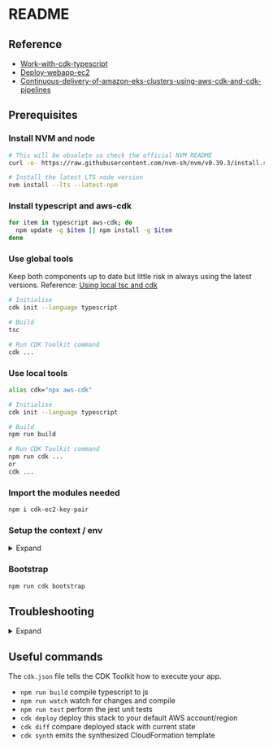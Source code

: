 # README

## Reference

- [Work-with-cdk-typescript]
- [Deploy-webapp-ec2]
- [Continuous-delivery-of-amazon-eks-clusters-using-aws-cdk-and-cdk-pipelines]

## Prerequisites

### Install NVM and node

```bash
# This will be obsolete so check the official NVM README
curl -o- https://raw.githubusercontent.com/nvm-sh/nvm/v0.39.3/install.sh | bash

# Install the latest LTS node version
nvm install --lts --latest-npm
```

### Install typescript and aws-cdk

```bash
for item in typescript aws-cdk; do
  npm update -g $item || npm install -g $item
done
```

### Use global tools

Keep both components up to date but little risk in always using the latest versions. Reference: [Using local tsc and cdk]

```bash
# Initialise
cdk init --language typescript

# Build
tsc

# Run CDK Toolkit command
cdk ...
```

### Use local tools

```bash
alias cdk="npx aws-cdk"

# Initialise
cdk init --language typescript

# Build
npm run build

# Run CDK Toolkit command
npm run cdk ...
or
cdk ...
```

### Import the modules needed

```bash
npm i cdk-ec2-key-pair
```

### Setup the context / env

<details><summary>Expand</summary>
<p>

```bash
export AWS_PROFILE=<PROFILENAME>
export CDK_DEFAULT_ACCOUNT=$(aws sts get-caller-identity | jq -r .Account)
export CDK_DEFAULT_REGION=$(aws configure get region)
export AWS_ACCESS_KEY_ID=$(aws configure get aws_access_key_id)
export AWS_SECRET_ACCESS_KEY=$(aws configure get aws_secret_access_key)
export AWS_SESSION_TOKEN=$(aws configure get aws_session_token)
```

</p>
</details>

### Bootstrap

```bash
npm run cdk bootstrap
```

## Troubleshooting

<details><summary>Expand</summary>
<p>

`cdk SyntaxError: Unexpected token ? at Module._compile (internal/modules/cjs/loader.js:723:23)`

Reference: https://github.com/aws/aws-cdk/issues/20678

Performed the following:

```bash
nvm install --lts --latest-npm
rm -rf node_modules
for item in typescript aws-cdk; do
  npm update -g $item || npm install -g $item
done
npm run cdk bootstrap
```

</p>
</details>

## Useful commands

The `cdk.json` file tells the CDK Toolkit how to execute your app.

- `npm run build`   compile typescript to js
- `npm run watch`   watch for changes and compile
- `npm run test`    perform the jest unit tests
- `cdk deploy`      deploy this stack to your default AWS account/region
- `cdk diff`        compare deployed stack with current state
- `cdk synth`       emits the synthesized CloudFormation template

[Using local tsc and cdk]: https://docs.aws.amazon.com/cdk/v2/guide/work-with-cdk-typescript.html#typescript-local
[Work-with-cdk-typescript]: https://docs.aws.amazon.com/cdk/v2/guide/work-with-cdk-typescript.html
[Deploy-webapp-ec2]: https://aws.amazon.com/getting-started/guides/deploy-webapp-ec2/
[Continuous-delivery-of-amazon-eks-clusters-using-aws-cdk-and-cdk-pipelines]: https://aws.amazon.com/blogs/containers/continuous-delivery-of-amazon-eks-clusters-using-aws-cdk-and-cdk-pipelines/
[cdkworkshop.com]: https://cdkworkshop.com/
